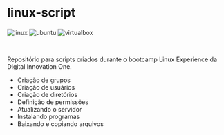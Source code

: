# linux-script

<p>
  <img align="center" src="https://img.shields.io/badge/-Linux-05122A?style=flat&logo=linux" alt="linux"/>
  <img align="center" src="https://img.shields.io/badge/-Ubuntu-05122A?style=flat&logo=ubuntu" alt="ubuntu"/>
  <img align="center" src="https://img.shields.io/badge/-Virtual Box-05122A?style=flat&logo=virtualbox" alt="virtualbox"/>
</p>

<br>

Repositório para scripts criados durante o bootcamp Linux Experience da Digital Innovation One.

- Criação de grupos
- Criação de usuários
- Criação de diretórios
- Definição de permissões
- Atualizando o servidor
- Instalando programas
- Baixando e copiando arquivos


